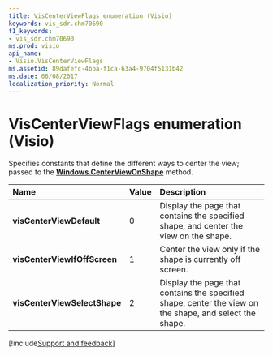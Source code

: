 ```yaml
---
title: VisCenterViewFlags enumeration (Visio)
keywords: vis_sdr.chm70690
f1_keywords:
- vis_sdr.chm70690
ms.prod: visio
api_name:
- Visio.VisCenterViewFlags
ms.assetid: 89dafefc-4bba-f1ca-63a4-9704f5131b42
ms.date: 06/08/2017
localization_priority: Normal
---
```



# VisCenterViewFlags enumeration (Visio)

Specifies constants that define the different ways to center the view; passed to the  **[Windows.CenterViewOnShape](Visio.Window.CenterViewOnShape.md)** method.



|Name|Value|Description|
|:-----|:-----|:-----|
| **visCenterViewDefault**|0|Display the page that contains the specified shape, and center the view on the shape.|
| **visCenterViewIfOffScreen**|1|Center the view only if the shape is currently off screen.|
| **visCenterViewSelectShape**|2|Display the page that contains the specified shape, center the view on the shape, and select the shape.|

[!include[Support and feedback](~/includes/feedback-boilerplate.md)]